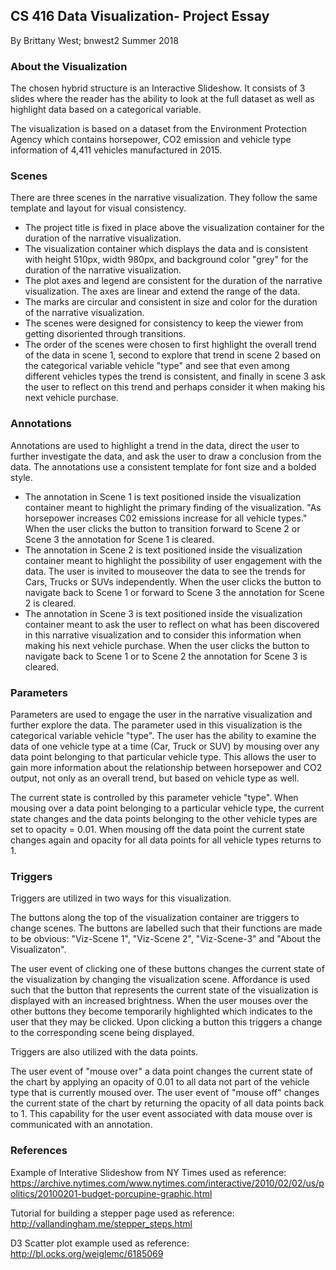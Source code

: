 ## CS 416 Data Visualization- Project Essay

By Brittany West; bnwest2
Summer 2018

### About the Visualization

The chosen hybrid structure is an Interactive Slideshow. It consists of 3 slides where the reader has the ability to look at the full dataset as well as highlight data based on a categorical variable.

The visualization is based on a dataset from the Environment Protection Agency which contains horsepower, CO2 emission and vehicle type information of 4,411 vehicles manufactured in 2015.

### Scenes

There are three scenes in the narrative visualization. They follow the same template and layout for visual consistency. 
- The project title is fixed in place above the visualization container for the duration of the narrative visualization.
- The visualization container which displays the data and is consistent with height 510px, width 980px, and background color "grey" for the duration of the narrative visualization.
- The plot axes and legend are consistent for the duration of the narrative visualization. The axes are linear and extend the range of the data.
- The marks are circular and consistent in size and color for the duration of the narrative visualization.
- The scenes were designed for consistency to keep the viewer from getting disoriented through transitions.
- The order of the scenes were chosen to first highlight the overall trend of the data in scene 1, second to explore that trend in scene 2 based on the categorical variable vehicle "type" and see that even among different vehicles types the trend is consistent, and finally in scene 3 ask the user to reflect on this trend and perhaps consider it when making his next vehicle purchase.

### Annotations

Annotations are used to highlight a trend in the data, direct the user to further investigate the data, and ask the user to draw a conclusion from the data. The annotations use a consistent template for font size and a bolded style.
- The annotation in Scene 1 is text positioned inside the visualization container meant to highlight the primary finding of the visualization. "As horsepower increases C02 emissions increase for all vehicle types." When the user clicks the button to transition forward to Scene 2 or Scene 3 the annotation for Scene 1 is cleared.
- The annotation in Scene 2 is text positioned inside the visualization container meant to highlight the possibility of user engagement with the data. The user is invited to mouseover the data to see the trends for Cars, Trucks or SUVs independently. When the user clicks the button to navigate back to Scene 1 or forward to Scene 3 the annotation for Scene 2 is cleared.
- The annotation in Scene 3 is text positioned inside the visualization container meant to ask the user to reflect on what has been discovered in this narrative visualization and to consider this information when making his next vehicle purchase. When the user clicks the button to navigate back to Scene 1 or to Scene 2 the annotation for Scene 3 is cleared.

### Parameters

Parameters are used to engage the user in the narrative visualization and further explore the data. The parameter used in this visualization is the categorical variable vehicle "type". The user has the ability to examine the data of one vehicle type at a time (Car, Truck or SUV) by mousing over any data point belonging to that particular vehicle type. This allows the user to gain more information about the relationship between horsepower and CO2 output, not only as an overall trend, but based on vehicle type as well. 

The current state is controlled by this parameter vehicle "type". When mousing over a data point belonging to a particular vehicle type, the current state changes and the data points belonging to the other vehicle types are set to opacity = 0.01. When mousing off the data point the current state changes again and opacity for all data points for all vehicle types returns to 1.

### Triggers

Triggers are utilized in two ways for this visualization.

The buttons along the top of the visualization container are triggers to change scenes. The buttons are labelled such that their functions are made to be obvious: "Viz-Scene 1", "Viz-Scene 2", "Viz-Scene-3" and "About the Visualizaton".

The user event of clicking one of these buttons changes the current state of the visualization by changing the visualization scene. Affordance is used such that the button that represents the current state of the visualization is displayed with an increased brightness. When the user mouses over the other buttons they become temporarily highlighted which indicates to the user that they may be clicked. Upon clicking a button this triggers a change to the corresponding scene being displayed.

Triggers are also utilized with the data points.

The user event of "mouse over" a data point changes the current state of the chart by applying an opacity of 0.01 to all data not part of the vehicle type that is currently moused over. The user event of "mouse off" changes the current state of the chart by returning the opacity of all data points back to 1. This capability for the user event associated with data mouse over is communicated with an annotation.


### References

Example of Interative Slideshow from NY Times used as reference:
https://archive.nytimes.com/www.nytimes.com/interactive/2010/02/02/us/politics/20100201-budget-porcupine-graphic.html

Tutorial for building a stepper page used as reference:
http://vallandingham.me/stepper_steps.html

D3 Scatter plot example used as reference:
http://bl.ocks.org/weiglemc/6185069



